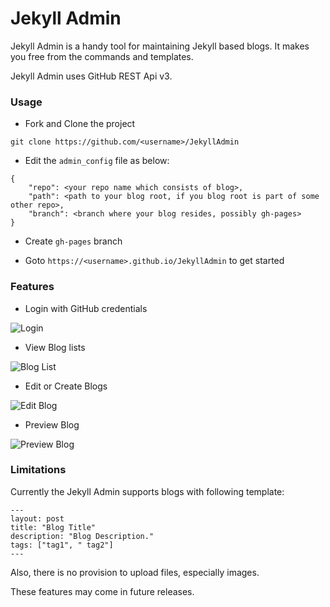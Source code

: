 # Jekyll Admin

Jekyll Admin is a handy tool for maintaining Jekyll based blogs. It makes you free from the commands and templates.

Jekyll Admin uses GitHub REST Api v3.

### Usage

+ Fork and Clone the project

```git clone https://github.com/<username>/JekyllAdmin```

+ Edit the `admin_config` file as below:

```
{
	"repo": <your repo name which consists of blog>,
	"path": <path to your blog root, if you blog root is part of some other repo>,
	"branch": <branch where your blog resides, possibly gh-pages>
}
```

+ Create `gh-pages` branch

+ Goto `https://<username>.github.io/JekyllAdmin` to get started


### Features

+ Login with GitHub credentials

![Login](images/login.jpg)

+ View Blog lists

![Blog List](images/blog_list.jpg)

+ Edit or Create Blogs

![Edit Blog](images/edit_blog.jpg)

+ Preview Blog

![Preview Blog](images/preview_blog.jpg)

### Limitations

Currently the Jekyll Admin supports blogs with following template:
```
---
layout: post
title: "Blog Title"
description: "Blog Description."
tags: ["tag1", " tag2"]
---
```

Also, there is no provision to upload files, especially images.

These features may come in future releases.